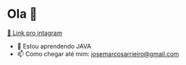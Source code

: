 ### 
<h1> Ola 👋 </h1>

<a href = 'https://instagram.com/josemarcos_001'> 💬 Link pro intagram </a>
- 🌱 Estou aprendendo JAVA
- 📫 Como chegar até mim: josemarcosarrieiro@gmail.com
<!--
**JoseMarcosMartins/JoseMarcosMartins** is a ✨ _special_ ✨ repository because its `README.md` (this file) appears on your GitHub profile.

- 🔭 I’m currently working on ...
- 🌱 I’m currently learning ...
- 👯 I’m looking to collaborate on ...
- 🤔 I’m looking for help with ...
- 💬 Ask me about ...
- 📫 How to reach me: ...
- 😄 Pronouns: ... 
- ⚡ Fun fact: ...
-->
